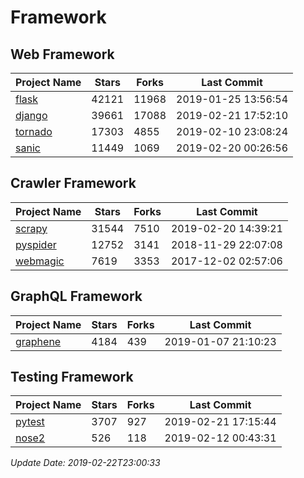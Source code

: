 # Framework

## Web Framework

| Project Name | Stars | Forks | Last Commit |
| ------------ | ----- | ----- | ----------- |
| [flask](https://github.com/pallets/flask) | 42121 | 11968 | 2019-01-25 13:56:54 |
| [django](https://github.com/django/django) | 39661 | 17088 | 2019-02-21 17:52:10 |
| [tornado](https://github.com/tornadoweb/tornado) | 17303 | 4855 | 2019-02-10 23:08:24 |
| [sanic](https://github.com/huge-success/sanic) | 11449 | 1069 | 2019-02-20 00:26:56 |

## Crawler Framework

| Project Name | Stars | Forks | Last Commit |
| ------------ | ----- | ----- | ----------- |
| [scrapy](https://github.com/scrapy/scrapy) | 31544 | 7510 | 2019-02-20 14:39:21 |
| [pyspider](https://github.com/binux/pyspider) | 12752 | 3141 | 2018-11-29 22:07:08 |
| [webmagic](https://github.com/code4craft/webmagic) | 7619 | 3353 | 2017-12-02 02:57:06 |

## GraphQL Framework

| Project Name | Stars | Forks | Last Commit |
| ------------ | ----- | ----- | ----------- |
| [graphene](https://github.com/graphql-python/graphene) | 4184 | 439 | 2019-01-07 21:10:23 |

## Testing Framework

| Project Name | Stars | Forks | Last Commit |
| ------------ | ----- | ----- | ----------- |
| [pytest](https://github.com/pytest-dev/pytest) | 3707 | 927 | 2019-02-21 17:15:44 |
| [nose2](https://github.com/nose-devs/nose2) | 526 | 118 | 2019-02-12 00:43:31 |

*Update Date: 2019-02-22T23:00:33*